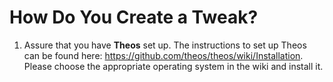 # How Do You Create a Tweak?

1. Assure that you have **__Theos__** set up. The instructions to set up Theos can be found here: https://github.com/theos/theos/wiki/Installation. Please choose the appropriate operating system in the wiki and install it.
